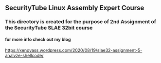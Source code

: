 ## SecurityTube Linux Assembly Expert Course

### This directory is created for the purpose of 2nd Assignment of the SecurityTube SLAE 32bit course

#### for more info check out my blog 

https://xenovass.wordpress.com/2020/08/19/slae32-assignment-5-analyze-shellcode/

